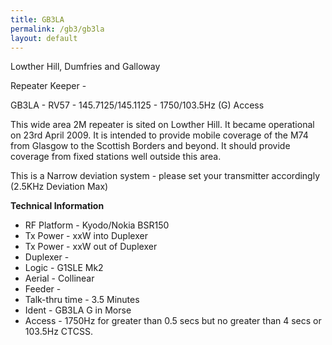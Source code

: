 ```yaml
---
title: GB3LA
permalink: /gb3/gb3la
layout: default
---
```


Lowther Hill, Dumfries and Galloway

Repeater Keeper - 

GB3LA - RV57 - 145.7125/145.1125 - 1750/103.5Hz (G) Access

This wide area 2M repeater is sited on Lowther Hill. It became operational on 23rd April 2009. It is intended to provide mobile coverage of the M74 from Glasgow to the Scottish Borders and beyond. It should provide coverage from fixed stations well outside this area.

This is a Narrow deviation system - please set your transmitter accordingly (2.5KHz Deviation Max)

**Technical Information**

* RF Platform - Kyodo/Nokia BSR150
* Tx Power - xxW into Duplexer
* Tx Power - xxW out of Duplexer
* Duplexer -
* Logic - G1SLE Mk2
* Aerial - Collinear
* Feeder -
* Talk-thru time - 3.5 Minutes
* Ident - GB3LA G in Morse
* Access - 1750Hz for greater than 0.5 secs but no greater than 4 secs or 103.5Hz CTCSS.
